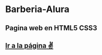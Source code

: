 # Barberia-Alura
Pagina web en HTML5 CSS3
---

[**Ir a la página** ✌](https://sebastianvelezcortes.github.io/Barberia/)
---
